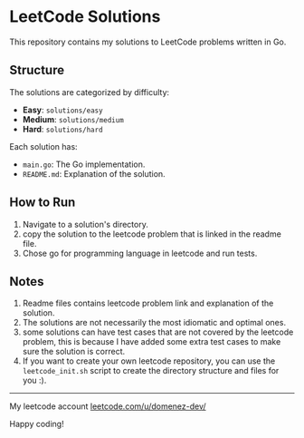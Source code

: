 # LeetCode Solutions

This repository contains my solutions to LeetCode problems written in Go.

## Structure

The solutions are categorized by difficulty:

- **Easy**: `solutions/easy`
- **Medium**: `solutions/medium`
- **Hard**: `solutions/hard`

Each solution has:

- `main.go`: The Go implementation.
- `README.md`: Explanation of the solution.

## How to Run

1. Navigate to a solution's directory.
2. copy the solution to the leetcode problem that is linked in the readme file.
3. Chose go for programming language in leetcode and run tests.

## Notes

1. Readme files contains leetcode problem link and explanation of the solution.
2. The solutions are not necessarily the most idiomatic and optimal ones.
3. some solutions can have test cases that are not covered by the leetcode problem, this is because I have added some extra test cases to make sure the solution is correct.
4. If you want to create your own leetcode repository, you can use the `leetcode_init.sh` script to create the directory structure and files for you :).

---

My leetcode account [leetcode.com/u/domenez-dev/](https://leetcode.com/u/domenez-dev/)

Happy coding!
